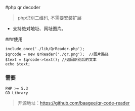 #php qr decoder 
> php识别二维码, 不需要安装扩展
+ 支持绝对地址、网址图片。


###使用
```
include_once('./lib/QrReader.php');
$qrcode = new QrReader('./qr.png');  //图片路径
$text = $qrcode->text(); //返回识别后的文本
echo $text;
```

### 需要
```
PHP >= 5.3
GD Library
```

> 开源地址：https://github.com/baagee/qr-code-reader
